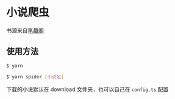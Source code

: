 # 小说爬虫

书源来自[笔趣阁](https://www.biquge.com.cn/)

## 使用方法

```bash
$ yarn

$ yarn spider [小说名]
```

下载的小说默认在 download 文件夹，也可以自己在 `config.ts` 配置
